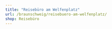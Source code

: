 ```yaml
---
title: "Reisebüro am Welfenplatz"
url: /braunschweig/reisebuero-am-welfenplatz/
shop: Reisebüro
---
```

